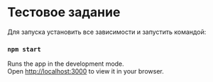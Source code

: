 # Тестовое задание


Для запуска установить все зависимости и запустить командой:

### `npm start`

Runs the app in the development mode.\
Open [http://localhost:3000](http://localhost:3000) to view it in your browser.
